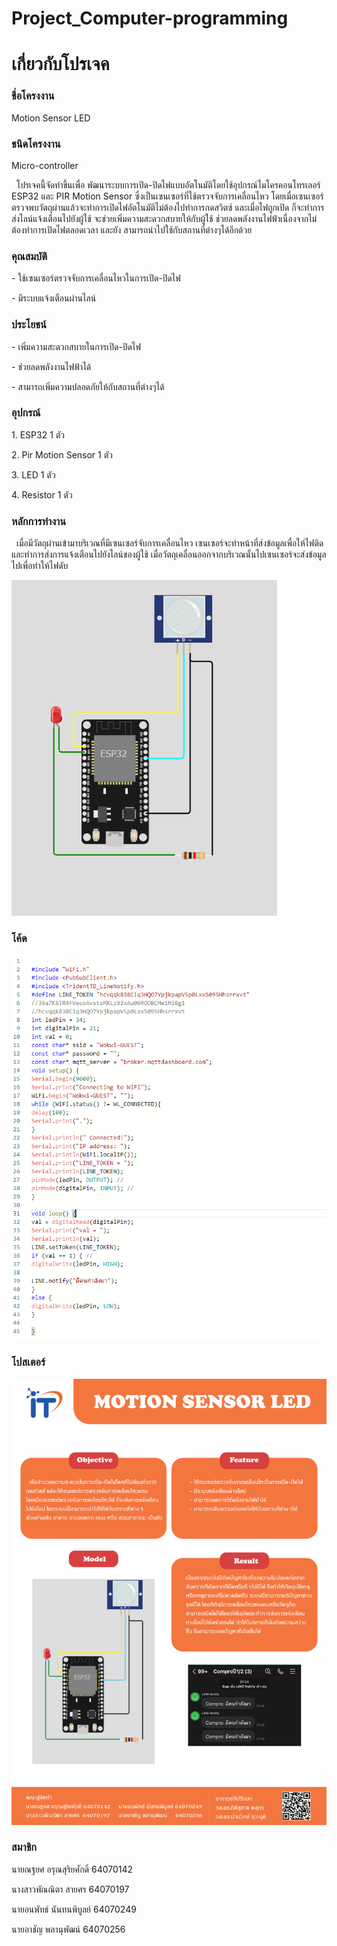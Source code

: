 # Project_Computer-programming
<!DOCTYPE html>
<html lang="en">
<head>
</head>
<body>
    <h1>เกี่ยวกับโปรเจค</h1>
    <h3>ชื่อโครงงาน</h3><p>Motion Sensor LED</p>
    <h3>ชนิดโครงงาน</h3><p>Micro-controller</p>
    <p>&nbsp&nbspโปรเจคนี้จัดทำขึ้นเพื่อ พัฒนาระบบการเปิด-ปิดไฟแบบอัตโนมัติโดยใช้อุปกรณ์ไมโครคอนโทรเลอร์ ESP32 และ PIR Motion Sensor
        ซึ่งเป็นเซนเซอร์ที่ใช้ตรวจจับการเคลื่อนไหว โดยเมื่อเซนเซอร์ตรวจพบวัตถุผ่านแล้วจะทำการเปิดไฟอัตโนมัติไม่ต้องไปทำการกดสวิตซ์ และเมื่อไฟถูกเปิด
        ก็จะทำการส่งไลน์แจ้งเตือนไปยังผู้ใช้ จะช่วยเพิ่มความสะดวกสบายให้กับผู้ใช้ ช่วยลดพลังงานไฟฟ้าเนื่องจากไม่ต้องทำการเปิดไฟตลอดเวลา และยัง
        สามารถนำไปใช้กับสถานที่ต่างๆได้อีกด้วย
    </p>
    <h3>คุณสมบัติ</h3>
    <p>- ใช้เซนเซอร์ตรวจจับการเคลื่อนไหวในการเปิด-ปิดไฟ</p>
    <p>- มีระบบแจ้งเตือนผ่านไลน์</p>
    <h3>ประโยชน์</h3>
    <p>- เพิ่มความสะดวกสบายในการเปิด-ปิดไฟ</p>
    <p>- ช่วยลดพลังงานไฟฟ้าได้</p>
    <p>- สามารถเพิ่มความปลอดภัยให้กับสถานที่ต่างๆได้</p>
    <h3>อุปกรณ์</h3>
    <p>1. ESP32 1 ตัว</p>
    <p>2. Pir Motion Sensor 1 ตัว</p>
    <p>3. LED 1 ตัว</p>
    <p>4. Resistor 1 ตัว</p>
    <h3>หลักการทำงาน</h3>
    <p>&nbsp&nbspเมื่อมีวัตถุผ่านเข้ามาบริเวณที่มีเซนเซอร์จับการเคลื่อนไหว เซนเซอร์จะทำหน้าที่ส่งข้อมูลเพื่อให้ไฟติดและทำการส่งการแจ้งเตือนไปยังไลน์ของผู้ใช้
       เมื่อวัตถุเคลื่อนออกจากบริเวณนั้นไปเซนเซอร์จะส่งข้อมูลไปเพื่อทำให้ไฟดับ 
    </p>
    <img src="img/board.png" alt="">
    <h3>โค้ด</h3>
    <img src="img/code.png" alt="code">
    <h3>โปสเตอร์</h3>
    <img src="img/poster.png" alt="">
    <h3>สมาชิก</h3>
    <p>นายณฐยศ อรุณสุริยศักดิ์ 64070142</p>
    <p>นางสาวพัณณิตา สายศร  64070197</p>
    <p>นายอนพัทธ์ นันทนพิบูลย์ 64070249</p>
    <p>นายอาชัญ พลานุพัฒน์   64070256</p>
</body>
</html>
